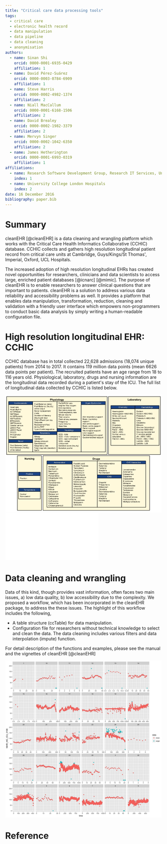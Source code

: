 ```yaml
---
title: "Critical care data processing tools"
tags:
  - critical care
  - electronic health record
  - data manipulation
  - data pipeline
  - data cleaning
  - anonymisation
authors:
  - name: Sinan Shi
    orcid: 0000-0001-6935-0429
    affiliation: 1
  - name: David Pérez-Suárez
    orcid: 0000-0003-0784-6909
    affiliation: 1
  - name: Steve Harris
    orcid: 0000-0002-4982-1374
    affiliation: 2
  - name: Niall MacCallum
    orcid: 0000-0001-6168-1506
    affiliation: 2
  - name: David Brealey
    orcid: 0000-0002-1982-3379
    affiliation: 2
  - name: Mervyn Singer
    orcid: 0000-0002-1042-6350
    affiliation: 2
  - name: James Hetherington
    orcid: 0000-0001-6993-0319
    affiliation: 1
affiliations:
  - name: Research Software Development Group, Research IT Services, University College London
    index: 1
  - name: University College London Hospitals
    index: 2
date: 16 December 2016
bibliography: paper.bib
---
```


# Summary

cleanEHR [@cleanEHR] is a data cleaning and wrangling platform which works with
the Critical Care Health Informatics Collaborative (CCHIC) database.  CCHIC
collects and gathers high resolution longitudinal patient record from critical
care units at Cambridge, Guys/Kings/St Thomas', Imperial, Oxford, UCL
Hospitals. 

The increased adoption of high resolution longitudinal EHRs has created novel
opportunities for researchers, clinicians and data scientists to access large,
enriched patient databases [@icnarc] [@mimic]. The purpose of cleanEHR is to
enable researchers to answer clinical questions that are important to patients.
cleanEHR is a solution to address various data reliability and accessibility
problems as well. It provides a platform that enables data manipulation,
transformation, reduction, cleaning and validation with a friendly user
interface which empowers non-programmers to conduct basic data analysis by
simply writing a human-readable configuration file.

# High resolution longitudinal EHR: CCHIC

CCHIC database has in total collected 22,628 admissions (18,074 unique
patients) from 2014 to 2017. It contains 119 million data points (mean 6626
data points per patient). The recruited patients have an age range from 18 to
116 years old. Physiological, laboratory, drugs and nursing information are the
longitudinal data recorded during a patient's stay of the ICU.  The full list
of longitudinal data collected by CCHIC is listed below.

![List of CCHIC longitudinal data fields](graph/item_ref_time.png)
![Selected data fields of an admission](graph/episode_graph.pdf)

# Data cleaning and wrangling

Data of this kind, though provides vast information, often faces two
main issues, a) low data quality, b) low accessibility due to the complexity.
We proposed a workflow, which has been incorporated in the cleanEHR package, to address
the these issues. The highlight of this workflow includes the following,

* A table structure (ccTable) for data manipulation.
* Configuration file for researchers without technical knowledge to select and clean 
the data. The data cleaning includes various filters and data interpolation (impute)
function.

For detail description of the functions and examples, please see the manual and
the vignettes of cleanEHR [@cleanEHR]

![An example of filtering abnormal heart rate values by range](graph/range_filter.png)

# Reference
